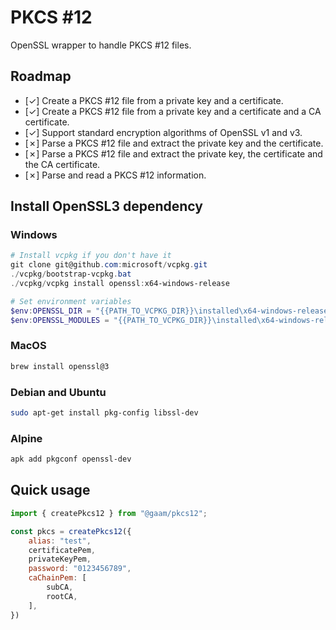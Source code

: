 # PKCS #12

OpenSSL wrapper to handle PKCS #12 files.

## Roadmap

- [✓] Create a PKCS #12 file from a private key and a certificate.
- [✓] Create a PKCS #12 file from a private key and a certificate and a CA certificate.
- [✓] Support standard encryption algorithms of OpenSSL v1 and v3.
- [✗] Parse a PKCS #12 file and extract the private key and the certificate.
- [✗] Parse a PKCS #12 file and extract the private key, the certificate and the CA certificate.
- [✗] Parse and read a PKCS #12 information.

<!-- TODO: Verify that it is needed on production -->
## Install OpenSSL3 dependency

### Windows

```powershell
# Install vcpkg if you don't have it
git clone git@github.com:microsoft/vcpkg.git
./vcpkg/bootstrap-vcpkg.bat
./vcpkg/vcpkg install openssl:x64-windows-release

# Set environment variables
$env:OPENSSL_DIR = "{{PATH_TO_VCPKG_DIR}}\installed\x64-windows-release"
$env:OPENSSL_MODULES = "{{PATH_TO_VCPKG_DIR}}\installed\x64-windows-release\bin"
```

### MacOS

```bash
brew install openssl@3
```

### Debian and Ubuntu

```bash
sudo apt-get install pkg-config libssl-dev
```

### Alpine

```bash
apk add pkgconf openssl-dev
```

## Quick usage

```javascript
import { createPkcs12 } from "@gaam/pkcs12";

const pkcs = createPkcs12({
	alias: "test",
	certificatePem,
	privateKeyPem,
	password: "0123456789",
	caChainPem: [
		subCA,
		rootCA,
	],
})
```